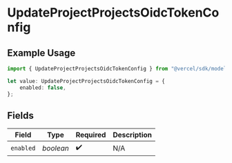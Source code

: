# UpdateProjectProjectsOidcTokenConfig

## Example Usage

```typescript
import { UpdateProjectProjectsOidcTokenConfig } from "@vercel/sdk/models/operations";

let value: UpdateProjectProjectsOidcTokenConfig = {
    enabled: false,
};
```

## Fields

| Field              | Type               | Required           | Description        |
| ------------------ | ------------------ | ------------------ | ------------------ |
| `enabled`          | *boolean*          | :heavy_check_mark: | N/A                |